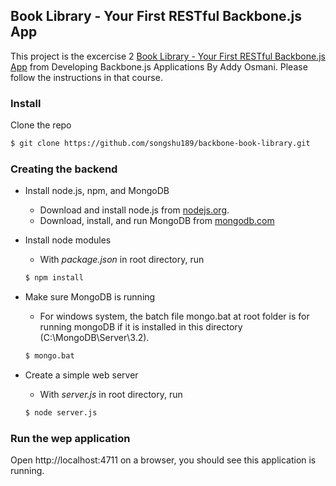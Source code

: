 ## Book Library - Your First RESTful Backbone.js App

This project is the excercise 2 [Book Library - Your First RESTful Backbone.js App](https://addyosmani.com/backbone-fundamentals/#exercise-2-book-library---your-first-restful-backbone.js-app) from  Developing Backbone.js Applications By Addy Osmani. Please follow the instructions in that course.

### Install

Clone the repo

```bash
$ git clone https://github.com/songshu189/backbone-book-library.git
```

### Creating the backend

- Install node.js, npm, and MongoDB
  * Download and install node.js from [nodejs.org](https://nodejs.org/en/).
  * Download, install, and run MongoDB from [mongodb.com](https://www.mongodb.com/)
- Install node modules
  * With *package.json* in root directory, run

  ```bash
  $ npm install
  ```

- Make sure MongoDB is running
  * For windows system, the batch file mongo.bat at root folder is for running mongoDB if it is installed in this directory (C:\MongoDB\Server\3.2\).

  ```bash
  $ mongo.bat
  ```

- Create a simple web server
  * With *server.js* in root directory, run

  ```bash
  $ node server.js
  ```

### Run the wep application

Open http://localhost:4711 on a browser, you should see this application is running.